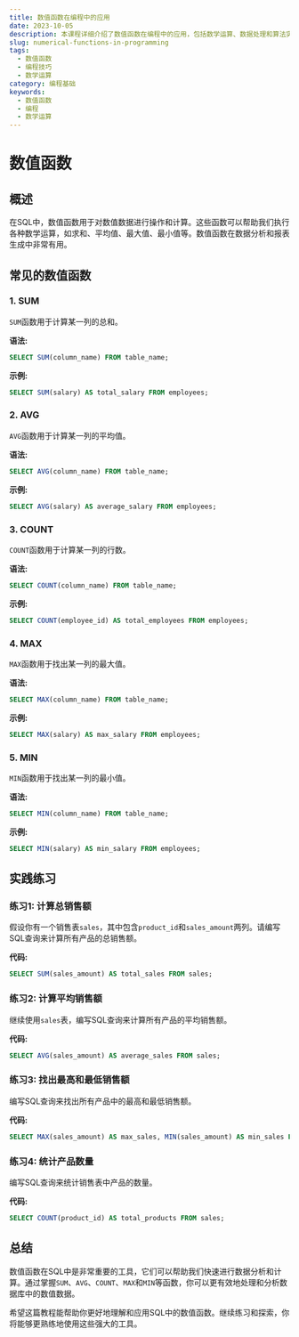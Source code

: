 ```yaml
---
title: 数值函数在编程中的应用
date: 2023-10-05
description: 本课程详细介绍了数值函数在编程中的应用，包括数学运算、数据处理和算法实现。通过实例和练习，帮助学员掌握数值函数的编程技巧。
slug: numerical-functions-in-programming
tags:
  - 数值函数
  - 编程技巧
  - 数学运算
category: 编程基础
keywords:
  - 数值函数
  - 编程
  - 数学运算
---
```


# 数值函数

## 概述

在SQL中，数值函数用于对数值数据进行操作和计算。这些函数可以帮助我们执行各种数学运算，如求和、平均值、最大值、最小值等。数值函数在数据分析和报表生成中非常有用。

## 常见的数值函数

### 1. SUM

`SUM`函数用于计算某一列的总和。

**语法:**
```sql
SELECT SUM(column_name) FROM table_name;
```

**示例:**
```sql
SELECT SUM(salary) AS total_salary FROM employees;
```

### 2. AVG

`AVG`函数用于计算某一列的平均值。

**语法:**
```sql
SELECT AVG(column_name) FROM table_name;
```

**示例:**
```sql
SELECT AVG(salary) AS average_salary FROM employees;
```

### 3. COUNT

`COUNT`函数用于计算某一列的行数。

**语法:**
```sql
SELECT COUNT(column_name) FROM table_name;
```

**示例:**
```sql
SELECT COUNT(employee_id) AS total_employees FROM employees;
```

### 4. MAX

`MAX`函数用于找出某一列的最大值。

**语法:**
```sql
SELECT MAX(column_name) FROM table_name;
```

**示例:**
```sql
SELECT MAX(salary) AS max_salary FROM employees;
```

### 5. MIN

`MIN`函数用于找出某一列的最小值。

**语法:**
```sql
SELECT MIN(column_name) FROM table_name;
```

**示例:**
```sql
SELECT MIN(salary) AS min_salary FROM employees;
```

## 实践练习

### 练习1: 计算总销售额

假设你有一个销售表`sales`，其中包含`product_id`和`sales_amount`两列。请编写SQL查询来计算所有产品的总销售额。

**代码:**
```sql
SELECT SUM(sales_amount) AS total_sales FROM sales;
```

### 练习2: 计算平均销售额

继续使用`sales`表，编写SQL查询来计算所有产品的平均销售额。

**代码:**
```sql
SELECT AVG(sales_amount) AS average_sales FROM sales;
```

### 练习3: 找出最高和最低销售额

编写SQL查询来找出所有产品中的最高和最低销售额。

**代码:**
```sql
SELECT MAX(sales_amount) AS max_sales, MIN(sales_amount) AS min_sales FROM sales;
```

### 练习4: 统计产品数量

编写SQL查询来统计销售表中产品的数量。

**代码:**
```sql
SELECT COUNT(product_id) AS total_products FROM sales;
```

## 总结

数值函数在SQL中是非常重要的工具，它们可以帮助我们快速进行数据分析和计算。通过掌握`SUM`、`AVG`、`COUNT`、`MAX`和`MIN`等函数，你可以更有效地处理和分析数据库中的数值数据。

希望这篇教程能帮助你更好地理解和应用SQL中的数值函数。继续练习和探索，你将能够更熟练地使用这些强大的工具。